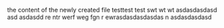 the content of the newly created file
testtest
test
swt
wt
wt
asdasdasdasd
asd
asdasdd
re
ntr
werf
weg
fgn
r
ewrasdasdasdasdas
n
asdasdasdasd
